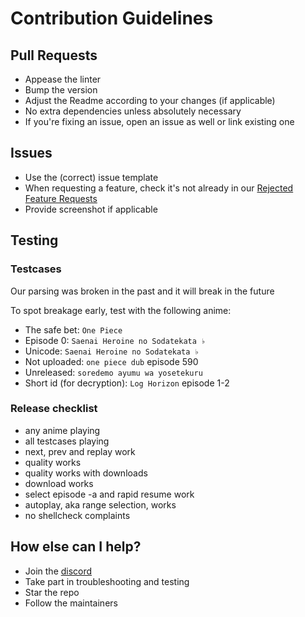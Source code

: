 # Contribution Guidelines

## Pull Requests

- Appease the linter
- Bump the version
- Adjust the Readme according to your changes (if applicable)
- No extra dependencies unless absolutely necessary
- If you're fixing an issue, open an issue as well or link existing one

## Issues

- Use the (correct) issue template
- When requesting a feature, check it's not already in our [Rejected Feature Requests](https://github.com/pystardust/ani-cli/issues/523)
- Provide screenshot if applicable

## Testing

### Testcases

Our parsing was broken in the past and it will break in the future

To spot breakage early, test with the following anime:

- The safe bet: `One Piece`
- Episode 0: `Saenai Heroine no Sodatekata ♭`
- Unicode: `Saenai Heroine no Sodatekata ♭`
- Not uploaded: `one piece dub` episode 590
- Unreleased: `soredemo ayumu wa yosetekuru`
- Short id (for decryption): `Log Horizon` episode 1-2

### Release checklist

- any anime playing
- all testcases playing
- next, prev and replay work
- quality works
- quality works with downloads
- download works
- select episode -a and rapid resume work
- autoplay, aka range selection, works
- no shellcheck complaints

## How else can I help?

- Join the [discord](https://discord.gg/aqu7GpqVmR)
- Take part in troubleshooting and testing
- Star the repo
- Follow the maintainers
